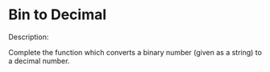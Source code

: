 # Bin to Decimal
Description:

Complete the function which converts a binary number (given as a string) to a decimal number.
